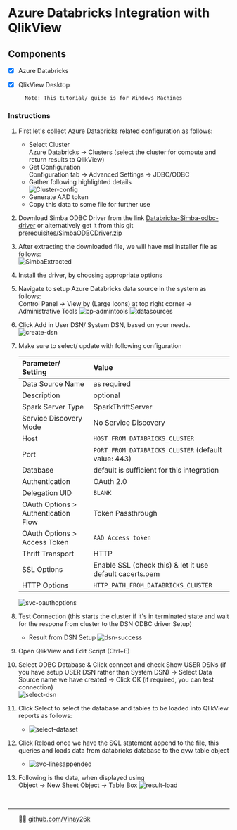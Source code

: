 # Azure Databricks Integration with QlikView
## Components
- [x] Azure Databricks
- [x] QlikView Desktop

        Note: This tutorial/ guide is for Windows Machines 

### Instructions
1. First let's collect Azure Databricks related configuration as follows:
   - Select Cluster <br/>
   Azure Databricks &#8594; Clusters (select the cluster for compute and return results to QlikView)
   - Get Configuration  <br/>
    Configuration tab &#8594; Advanced Settings &#8594; JDBC/ODBC
   - Gather following highlighted details <br/>
        ![Cluster-config](assets/clusterConfig.png)
   - Generate AAD token
   - Copy this data to some file for further use

2. Download Simba ODBC Driver from the link [Databricks-Simba-odbc-driver](https://databricks.com/spark/odbc-drivers-download) or alternatively get it from this git [prerequisites/SimbaODBCDriver.zip](prerequisites/SimbaSparkODBC-2.6.16.1019-Windows-64bit.zip)
3. After extracting the downloaded file, we will have msi installer file as follows:<br/>
   ![SimbaExtracted](assets/SimbaExtracted.png)
4. Install the driver, by choosing appropriate options
5. Navigate to setup Azure Databricks data source in the system as follows: <br/>
   Control Panel &#8594; View by (Large Icons) at top right corner &#8594; Administrative Tools
   ![cp-admintools](assets/cp-admintools.png)
   ![datasources](assets/datasources.png)
6. Click Add in User DSN/ System DSN, based on your needs.<br/>
   ![create-dsn](assets/create-dsn.png)
7. Make sure to select/ update with following configuration
   
    | Parameter/ Setting                  | Value                                                    |
    | :---------------------------------- | :------------------------------------------------------- |
    | Data Source Name                    | as required                                              |
    | Description                         | optional                                                 |
    | Spark Server Type                   | SparkThriftServer                                        |
    | Service Discovery Mode              | No Service Discovery                                     |
    | Host                                | ```HOST_FROM_DATABRICKS_CLUSTER```                       |
    | Port                                | ```PORT_FROM_DATABRICKS_CLUSTER``` (default value: 443)  |
    | Database                            | default is sufficient for this integration               |
    | Authentication                      | OAuth 2.0                                                |
    | Delegation UID                      | ```BLANK```                                              |
    | OAuth Options > Authentication Flow | Token Passthrough                                        |
    | OAuth Options > Access Token        | ```AAD Access token```                                   |
    | Thrift Transport                    | HTTP                                                     |
    | SSL Options                         | Enable SSL (check this) & let it use default cacerts.pem |
    | HTTP Options                        | ```HTTP_PATH_FROM_DATABRICKS_CLUSTER```                  |

    ![svc-oauthoptions](assets/svc-oauthoptions.png)


8. Test Connection (this starts the cluster if it's in terminated state and wait for the respone from cluster to the DSN ODBC driver Setup)
   - Result from DSN Setup
    ![dsn-success](assets/svc-dnssuccess.png)
9. Open QlikView and Edit Script (Ctrl+E)
10. Select ODBC Database & Click connect and check Show USER DSNs (if you have setup USER DSN rather than System DSN) &#8594; Select Data Source name we have created &#8594; Click OK (if required, you can test connection)<br/>
    ![select-dsn](assets/svc-selectODBC.png)
11. Click Select to select the database and tables to be loaded into QlikView reports as follows:
    - ![select-dataset](assets/svc-selectdataset.png)
12. Click Reload once we have the SQL statement append to the file, this queries and loads data from databricks database to the qvw table object
    - ![svc-linesappended](assets/svc-appendedtofile.png)
13. Following is the data, when displayed using <br/>
    Object &#8594; New Sheet Object &#8594; Table Box
    ![result-load](assets/svc-result.png)

<br/>



****
&nbsp;&nbsp;&nbsp;&nbsp;&nbsp;&nbsp;👨‍💻 [github.com/Vinay26k](https://github.com/Vinay26k)
